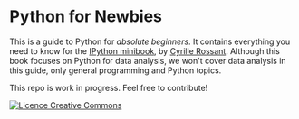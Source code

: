 Python for Newbies
==================

This is a guide to Python for *absolute beginners*. It contains everything you need to know for the [IPython minibook](http://ipython-books.github.io/minibook/), by [Cyrille Rossant](http://cyrille.rossant.net). Although this book focuses on Python for data analysis, we won't cover data analysis in this guide, only general programming and Python topics.

This repo is work in progress. Feel free to contribute!

<a rel="license" href="http://creativecommons.org/licenses/by-sa/4.0/"><img alt="Licence Creative Commons" style="border-width:0" src="https://i.creativecommons.org/l/by-sa/4.0/88x31.png" /></a>
